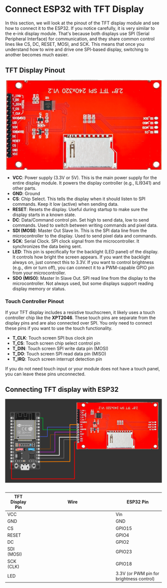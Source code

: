 # Connect ESP32 with TFT Display

In this section, we will look at the pinout of the TFT display module and see how to connect it to the ESP32. If you notice carefully, it is very similar to the e-ink display module. That's because both displays use SPI (Serial Peripheral Interface) for communication, and they share common control lines like CS, DC, RESET, MOSI, and SCK. This means that once you understand how to wire and drive one SPI-based display, switching to another becomes much easier.

## TFT Display Pinout

<img style="display: block; margin: auto;" src="./images/tft-display-pinout.png" alt="tft display pinout"/>

- **VCC**: Power supply (3.3V or 5V). This is the main power supply for the entire display module. It powers the display controller (e.g., ILI9341) and other parts.
- **GND**: Ground  
- **CS**: Chip Select. This tells the display when it should listen to SPI commands. Keep it low (active) when sending data.
- **RESET**: Resets the display. Useful during startup to make sure the display starts in a known state.
- **DC**: Data/Command control pin. Set high to send data, low to send commands. Used to switch between writing commands and pixel data.
- **SDI (MOSI)**: Master Out Slave In. This is the SPI data line from the microcontroller to the display. Used to send pixel data and commands.
- **SCK**: Serial Clock. SPI clock signal from the microcontroller. It synchronizes the data being sent.
- **LED**: This pin is specifically for the backlight (LED panel) of the display. It controls how bright the screen appears. If you want the backlight always on, just connect this to 3.3V. If you want to control brightness (e.g., dim or turn off), you can connect it to a PWM-capable GPIO pin from your microcontroller.
- **SDO (MISO)**: Master In Slave Out. SPI read line from the display to the microcontroller. Not always used, but some displays support reading display memory or status.


### Touch Controller Pinout

If your TFT display includes a resistive touchscreen, it likely uses a touch controller chip like the **XPT2046**. These touch pins are separate from the display pins and are also connected over SPI. You only need to connect these pins if you want to use the touch functionality.

- **T_CLK**: Touch screen SPI bus clock pin
- **T_CS**: Touch screen chip select control pin
- **T_DIN**: Touch screen SPI write data pin (MOSI)
- **T_DO**: Touch screen SPI read data pin (MISO)
- **T_IRQ**: Touch screen interrupt detection pin

If you do not need touch input or your module does not have a touch panel, you can leave these pins unconnected.


## Connecting TFT display with ESP32

<img style="display: block; margin: auto;" src="./images/esp32-tft-display.png" alt="tft display with esp32"/>
<br/>

<table style="margin-bottom:20px">
  <thead>
    <tr>
      <th>TFT Display Pin</th>
      <th style="width: 250px; margin: 0 auto;">Wire</th>
      <th>ESP32 Pin</th>
    </tr>
  </thead>
  <tbody>
    <tr>
      <td>VCC</td>
      <td style="text-align: center; vertical-align: middle; padding: 0;">
        <div class="wire red" style="width: 200px; margin: 0 auto;">
          <div class="male-left"></div>
          <div class="male-right"></div>
        </div>
      </td>
      <td>Vin</td>
    </tr>
    <tr>
      <td>GND</td>
      <td style="text-align: center; vertical-align: middle; padding: 0;">
        <div class="wire black" style="width: 200px; margin: 0 auto;">
          <div class="male-left"></div>
          <div class="male-right"></div>
        </div>
      </td>
      <td>GND</td>
    </tr>
    <tr>
      <td>CS</td>
      <td style="text-align: center; vertical-align: middle; padding: 0;">
        <div class="wire white" style="width: 200px; margin: 0 auto;">
          <div class="male-left"></div>
          <div class="male-right"></div>
        </div>
      </td>
      <td>GPIO15</td>
    </tr>
    <tr>
      <td>RESET</td>
      <td style="text-align: center; vertical-align: middle; padding: 0;">
        <div class="wire brown" style="width: 200px; margin: 0 auto;">
          <div class="male-left"></div>
          <div class="male-right"></div>
        </div>
      </td>
      <td>GPIO4</td>
    </tr>
    <tr>
      <td>DC</td>
      <td style="text-align: center; vertical-align: middle; padding: 0;">
        <div class="wire purple" style="width: 200px; margin: 0 auto;">
          <div class="male-left"></div>
          <div class="male-right"></div>
        </div>
      </td>
      <td>GPIO2</td>
    </tr>
    <tr>
      <td>SDI (MOSI)</td>
      <td style="text-align: center; vertical-align: middle; padding: 0;">
        <div class="wire green" style="width: 200px; margin: 0 auto;">
          <div class="male-left"></div>
          <div class="male-right"></div>
        </div>
      </td>
      <td>GPIO23</td>
    </tr>
    <tr>
      <td>SCK (CLK)</td>
      <td style="text-align: center; vertical-align: middle; padding: 0;">
        <div class="wire blue" style="width: 200px; margin: 0 auto;">
          <div class="male-left"></div>
          <div class="male-right"></div>
        </div>
      </td>
      <td>GPIO18</td>
    </tr>
    <tr>
      <td>LED</td>
      <td style="text-align: center; vertical-align: middle; padding: 0;">
        <div class="wire orange" style="width: 200px; margin: 0 auto;">
          <div class="male-left"></div>
          <div class="male-right"></div>
        </div>
      </td>
      <td>3.3V (or PWM pin for brightness control)</td>
    </tr>
  </tbody>
</table>
